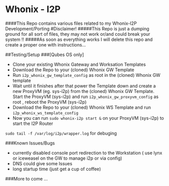 # Whonix - I2P 
####This Repo contains various files related to my Whonix-I2P Development/Porting
#Disclaimer!
#####This Repo is just a dumping ground for all sort of files, they may not work or/and could break your system !!
#####As soon as everything works  I will delete this repo and create a proper one with instructions...

##Testing/Setup
###[Qubes OS only]
- Clone your existing Whonix Gateway and Worksation Templates
- Download the Repo to your (cloned) Whonix GW Template
- Run `i2p_whonix_gw_template_config` as root in the (cloned) Whonix GW template
- Wait until it finishes after that power the Template down and create a new ProxyVM (eg. sys-i2p) from 
the (cloned) Whonix GW Template.
Start the ProxyVM (sys-i2p) and run `i2p_whonix_gw_proxyvm_config` as root , reboot the ProxyVM (sys-i2p)
- Download the Repo to your (cloned) Whonix WS Template and run `i2p_whonix_ws_template_config`
- Now you can run `sudo whonix-i2p start &` on your ProxyVM (sys-i2p) to start the I2P Router 


`sudo tail -f /var/log/i2p/wrapper.log` for debuging

###Known Issues/Bugs

- currently disabled console port redirection to the Workstation ( use lynx or iceweasel on the GW to manage i2p or via config)
- DNS could give some Issues
- long startup time (just get a cup of coffee)


###More to come ...
